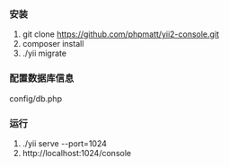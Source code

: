 ### 安装
1. git clone https://github.com/phpmatt/yii2-console.git
2. composer install
3. ./yii migrate
### 配置数据库信息
config/db.php
### 运行
1. ./yii serve --port=1024
2. http://localhost:1024/console